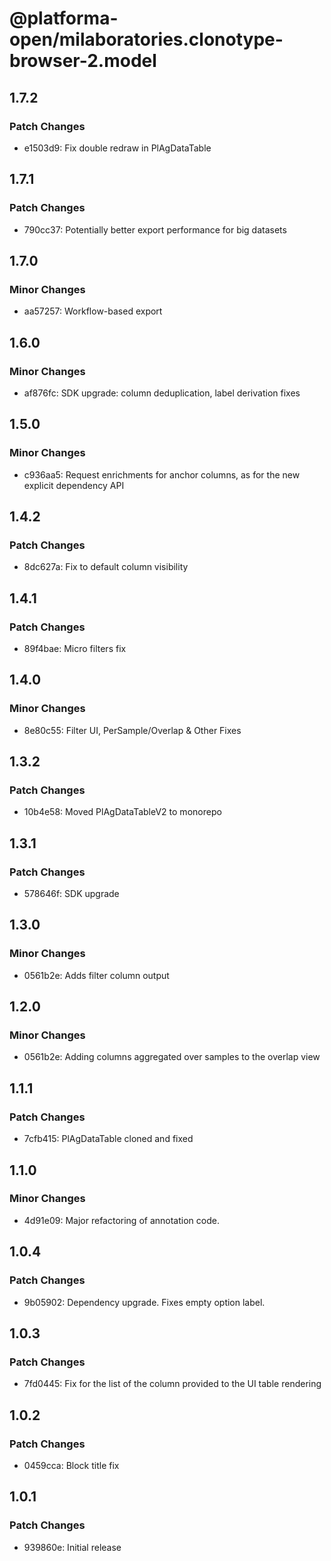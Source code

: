 # @platforma-open/milaboratories.clonotype-browser-2.model

## 1.7.2

### Patch Changes

- e1503d9: Fix double redraw in PlAgDataTable

## 1.7.1

### Patch Changes

- 790cc37: Potentially better export performance for big datasets

## 1.7.0

### Minor Changes

- aa57257: Workflow-based export

## 1.6.0

### Minor Changes

- af876fc: SDK upgrade: column deduplication, label derivation fixes

## 1.5.0

### Minor Changes

- c936aa5: Request enrichments for anchor columns, as for the new explicit dependency API

## 1.4.2

### Patch Changes

- 8dc627a: Fix to default column visibility

## 1.4.1

### Patch Changes

- 89f4bae: Micro filters fix

## 1.4.0

### Minor Changes

- 8e80c55: Filter UI, PerSample/Overlap & Other Fixes

## 1.3.2

### Patch Changes

- 10b4e58: Moved PlAgDataTableV2 to monorepo

## 1.3.1

### Patch Changes

- 578646f: SDK upgrade

## 1.3.0

### Minor Changes

- 0561b2e: Adds filter column output

## 1.2.0

### Minor Changes

- 0561b2e: Adding columns aggregated over samples to the overlap view

## 1.1.1

### Patch Changes

- 7cfb415: PlAgDataTable cloned and fixed

## 1.1.0

### Minor Changes

- 4d91e09: Major refactoring of annotation code.

## 1.0.4

### Patch Changes

- 9b05902: Dependency upgrade. Fixes empty option label.

## 1.0.3

### Patch Changes

- 7fd0445: Fix for the list of the column provided to the UI table rendering

## 1.0.2

### Patch Changes

- 0459cca: Block title fix

## 1.0.1

### Patch Changes

- 939860e: Initial release
